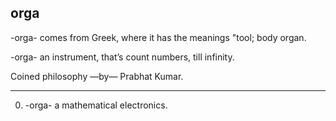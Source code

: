 ## orga
-orga- comes from Greek, where it has the meanings "tool; body organ.

-orga- an instrument, that’s count numbers, till infinity. 

Coined philosophy —by— Prabhat Kumar.

-----------
0) -orga- a mathematical electronics.
